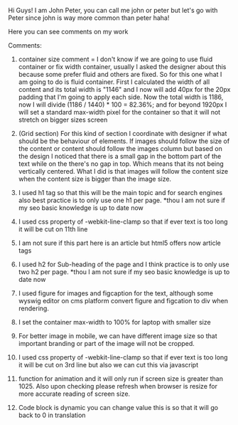 Hi Guys! I am John Peter, you can call me john or peter but let's go with Peter since john is way more common than peter haha! 

Here you can see comments on my work


Comments:
1. container size comment = I don't know if we are going to use fluid container or fix width container, usually I asked the designer about this because some prefer fluid and others are fixed. So for this one what I am going to do is fluid container. First I calculated the width of all content and its total width is "1146" and I now will add 40px for the 20px padding that I'm going to apply each side. Now the total width is 1186, now I will divide (1186 / 1440) * 100 = 82.36%; and for beyond 1920px I will set a standard  max-width pixel for the container so that it will not stretch on bigger sizes screen

2. (Grid section) For this kind of section I coordinate with designer if what should be the behaviour of elements. If images should follow the size of the content or content should follow the images column but based on the design I noticed that there is a small gap in the bottom part of the text while on the there's no gap in top. Which means that its not being vertically centered. What I did is that images will follow the content size when the content size is bigger than the image size.

3. I used h1 tag so that this will be the main topic and for search engines also best practice is to only use one h1 per page. *thou I am not sure if my seo basic knowledge is up to date now 

4. I used css property of -webkit-line-clamp so that if ever text is too long it will be cut on 11th line

5. I am not sure if this part here is an article but html5 offers now article tags

6. I used h2 for Sub-heading of the page and I think practice is to only use two h2 per page. *thou I am not sure if my seo basic knowledge is up to date now 

7. I used figure for images and figcaption for the text, although some wyswig editor on cms platform convert figure and figcation to div when rendering. 

8. I set the container max-width to 100% for laptop with smaller size 

9. For better image in mobile, we can have different image size so that important branding or part of the image will not be cropped.

10. I used css property of -webkit-line-clamp so that if ever text is too long it will be cut on 3rd line but also we can cut this via javascript

11. function for animation and it will only run if screen size is greater than 1025. Also upon checking please refresh when browser is resize for more accurate reading of screen size.

12. Code block is dynamic you can change value this is so that it will go back to 0 in translation